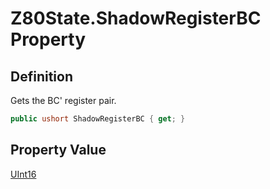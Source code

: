 # Z80State.ShadowRegisterBC Property
## Definition

Gets the BC&#39; register pair.

```c#
public ushort ShadowRegisterBC { get; }
```

## Property Value

[UInt16](https://learn.microsoft.com/en-gb/dotnet/api/System.UInt16)
